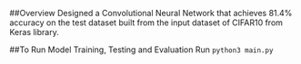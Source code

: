 ##Overview
Designed a Convolutional Neural Network that achieves 81.4% accuracy on the test dataset built from the input dataset of CIFAR10 from Keras library.

##To Run Model Training, Testing and Evaluation
Run
`python3 main.py`
